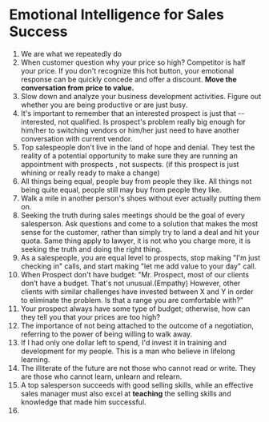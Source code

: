 # Emotional Intelligence for Sales Success

1. We are what we repeatedly do
2. When customer question why your price so high? Competitor is half your price. If you don't recognize this hot button, your emotional response can be quickly concede and offer a discount. **Move the conversation from price to value.**
3. Slow down and analyze your business development activities. Figure out whether you are being productive or are just busy.
4. It's important to remember that an interested prospect is just that --interested, not qualified. Is prospect's problem really big enough for him/her to switching vendors or him/her just need to have another conversation with current vendor. 
5. Top salespeople don't live in the land of hope and denial. They test the reality of a potential opportunity to make sure they are running an appointment with prospects , not suspects. (if this prospect is just whining or really ready to make a change)
6. All things being equal, people buy from people they like. All things not being quite equal, people still may buy from people they like.
7. Walk a mile in another person's shoes without ever actually putting them on. 
8. Seeking the truth during sales meetings should be the goal of every salesperson. Ask questions and come to a solution that makes the most sense for the customer, rather than simply try to land a deal and hit your quota. Same thing apply to lawyer, it is not who you charge more, it is seeking the truth and doing the right thing.
9. As a salespeople, you are equal level to prospects, stop making "I'm just checking in" calls, and start making "let me add value to your day" call.
10. When Prospect don't have budget: "Mr. Prospect, most of our clients don’t have a budget. That's not unusual.(Empathy) However, other clients with similar challenges have invested between X and Y in order to eliminate the problem. Is that a range you are comfortable with?"
11. Your prospect always have some type of budget; otherwise, how can they tell you that your prices are too high?
12. The importance of not being attached to the outcome of a negotiation, referring to the power of being willing to walk away.
13. If I had only one dollar left to spend, I'd invest it in training and development for my people. This is a man who believe in lifelong learning.
14. The illiterate of the future are not those who cannot read or write. They are those who cannot learn, unlearn and relearn. 
15. A top salesperson succeeds with good selling skills, while an effective sales manager must also excel at **teaching** the selling skills and knowledge that made him successful.
16. 
